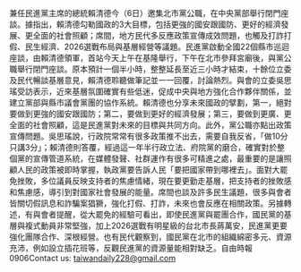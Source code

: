 兼任民進黨主席的總統賴清德今（6日）邀集北市黨公職，在中央黨部舉行閉門座談。據指出，賴清德勾勒國政的3大目標，包括更強的國安跟國防、更好的經濟發展、更全面的社會照顧；席間，地方民代多反應政策宣傳成效問題，也觸及打詐打假、民生經濟、2026選戰布局與基層經營等議題。民進黨啟動全國22個縣市巡迴座談，由賴清德領軍，首站今天上午在基隆舉行，下午在北市參拜宮廟後，與黨公職舉行閉門座談。原本預計一個半小時，整整延長至近三小時才結束，十餘位立委及民代暢談基層意見，賴清德聆聽做筆記並一一回覆，討論熱烈。與會的立委吳思瑤受訪表示，近來基層氛圍確實有些低迷，促成中央與地方強化合作夥伴關係，並建立黨部與縣市議會黨團的協作系統。賴清德也分享未來國政的擘劃，第一，絕對要做到更強的國安跟國防；第二，要做到更好的經濟發展；第三，要做到更廣、更全面的社會照顧，這是民進黨對未來的目標與共同方向。此外，黨公職亦點出政策宣傳問題。吳思瑤說，行政院常常有很多政策推不出去，需要自我反省，「做10分只講3分」；賴清德則答覆，經過這一年半行政立法、府院黨的磨合，確實對於整個黨的宣傳管道系統，在媒體發聲、社群運作有很多可精進之處，最重要的是讓照顧人民的政策被即時掌握，執政黨要告訴人民「要把國家帶到哪裡去」。面對大罷免挫敗，多位議員反映支持者的焦慮情緒，現在要更勤走基層，把支持者的挫敗感和焦慮感，導引到對國家社會發展的能量。席間也談及許多民生議題，很多與會者皆關切假訊息和詐騙案猖獗，強化打假、打詐，未來也會反應在相關政策。另據轉述，有與會者提醒，從大罷免的經驗可看出，即使民進黨與罷團合作，國民黨的基層與複式動員非常堅強，加上2026選戰有明星級的台北市長蔣萬安，民進黨更要強化團隊合作、深根經營。也有民代觀察到，國民黨在北市的組織綿密多元、資源充沛，例如設立插花班等，反觀民進黨的資源量能相對缺乏。自由時報0906Contact us: taiwandaily228@gmail.com